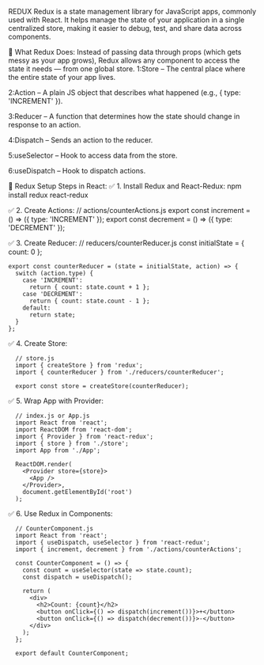 REDUX
Redux is a state management library for JavaScript apps, commonly used with React. It helps manage the state of your application in a single centralized store, making it easier to debug, test, and share data across components.

🔄 What Redux Does:
Instead of passing data through props (which gets messy as your app grows), Redux allows any component to access the state it needs — from one global store.
1:Store – The central place where the entire state of your app lives.

2:Action – A plain JS object that describes what happened (e.g., { type: 'INCREMENT' }).

3:Reducer – A function that determines how the state should change in response to an action.

4:Dispatch – Sends an action to the reducer.

5:useSelector – Hook to access data from the store.

6:useDispatch – Hook to dispatch actions.


🧱 Redux Setup Steps in React:
✅ 1. Install Redux and React-Redux:
          npm install redux react-redux
          
✅ 2. Create Actions:
        // actions/counterActions.js
        export const increment = () => ({ type: 'INCREMENT' });
        export const decrement = () => ({ type: 'DECREMENT' });
        
✅ 3. Create Reducer:
      // reducers/counterReducer.js
      const initialState = { count: 0 };

    export const counterReducer = (state = initialState, action) => {
      switch (action.type) {
        case 'INCREMENT':
          return { count: state.count + 1 };
        case 'DECREMENT':
          return { count: state.count - 1 };
        default:
          return state;
      }
    };
✅ 4. Create Store:

      // store.js
      import { createStore } from 'redux';
      import { counterReducer } from './reducers/counterReducer';

      export const store = createStore(counterReducer);
      
✅ 5. Wrap App with Provider:

      // index.js or App.js
      import React from 'react';
      import ReactDOM from 'react-dom';
      import { Provider } from 'react-redux';
      import { store } from './store';
      import App from './App';
      
      ReactDOM.render(
        <Provider store={store}>
          <App />
        </Provider>,
        document.getElementById('root')
      );
      
✅ 6. Use Redux in Components:

      // CounterComponent.js
      import React from 'react';
      import { useDispatch, useSelector } from 'react-redux';
      import { increment, decrement } from './actions/counterActions';
      
      const CounterComponent = () => {
        const count = useSelector(state => state.count);
        const dispatch = useDispatch();
      
        return (
          <div>
            <h2>Count: {count}</h2>
            <button onClick={() => dispatch(increment())}>+</button>
            <button onClick={() => dispatch(decrement())}>-</button>
          </div>
        );
      };
      
      export default CounterComponent;
